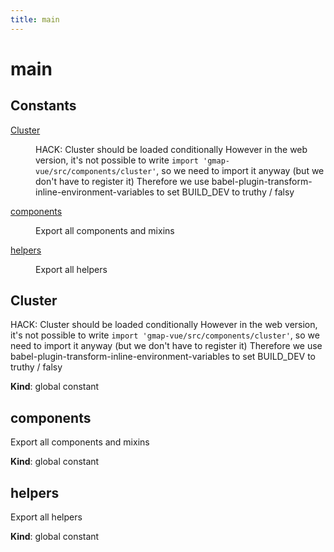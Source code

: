 ```yaml
---
title: main
---
```


# main

## Constants

<dl>
<dt><a href="#Cluster">Cluster</a></dt>
<dd><p>HACK: Cluster should be loaded conditionally
However in the web version, it&#39;s not possible to write
<code>import &#39;gmap-vue/src/components/cluster&#39;</code>, so we need to
import it anyway (but we don&#39;t have to register it)
Therefore we use babel-plugin-transform-inline-environment-variables to
set BUILD_DEV to truthy / falsy</p>
</dd>
<dt><a href="#components">components</a></dt>
<dd><p>Export all components and mixins</p>
</dd>
<dt><a href="#helpers">helpers</a></dt>
<dd><p>Export all helpers</p>
</dd>
</dl>

<a name="Cluster"></a>

## Cluster
HACK: Cluster should be loaded conditionally
However in the web version, it's not possible to write
`import 'gmap-vue/src/components/cluster'`, so we need to
import it anyway (but we don't have to register it)
Therefore we use babel-plugin-transform-inline-environment-variables to
set BUILD_DEV to truthy / falsy

**Kind**: global constant  
<a name="components"></a>

## components
Export all components and mixins

**Kind**: global constant  
<a name="helpers"></a>

## helpers
Export all helpers

**Kind**: global constant  

